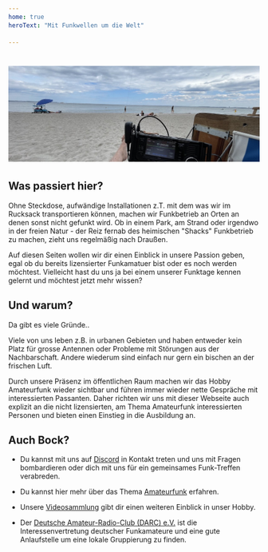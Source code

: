 ```yaml
---
home: true
heroText: "Mit Funkwellen um die Welt"

---
```


# ![Funkbetrieb am Strand](/images/beach.jpg)

<CallToAction caption="Discord" link="https://draussenfunker.github.io/" image="astr" />
<CallToAction caption="Lernen" link="https://draussenfunker.github.io/" image="astr" />
<CallToAction caption="Blog" link="https://draussenfunker.github.io/" image="astr" />

<Funkwetter caption="Blafasel" />

## Was passiert hier?

Ohne Steckdose, aufwändige Installationen z.T. mit dem was wir im Rucksack transportieren können, machen wir Funkbetrieb an Orten an denen sonst nicht gefunkt wird. Ob in einem Park, am Strand oder irgendwo in der freien Natur - der Reiz fernab des heimischen "Shacks" Funkbetrieb zu machen, zieht uns regelmäßig nach Draußen.

Auf diesen Seiten wollen wir dir einen Einblick in unsere Passion geben, egal ob du bereits lizensierter Funkamatuer bist oder es noch werden möchtest. Vielleicht hast du uns ja bei einem unserer Funktage kennen gelernt und möchtest jetzt mehr wissen?

## Und warum?

Da gibt es viele Gründe..

Viele von uns leben z.B. in urbanen Gebieten und haben entweder kein Platz für grosse Antennen oder Probleme mit Störungen aus der Nachbarschaft.
Andere wiederum sind einfach nur gern ein bischen an der frischen Luft.

Durch unsere Präsenz im öffentlichen Raum machen wir das Hobby Amateurfunk wieder sichtbar und führen immer wieder nette Gespräche mit interessierten Passanten. Daher richten wir uns mit dieser Webseite auch explizit an die nicht lizensierten, am Thema Amateurfunk interessierten Personen und bieten einen Einstieg in die Ausbildung an.

## Auch Bock?

* Du kannst mit uns auf [Discord](https://discord.gg/B6BkdcTQ87) in Kontakt treten und uns mit Fragen bombardieren oder dich mit uns für ein gemeinsames Funk-Treffen verabreden.

* Du kannst hier mehr über das Thema [Amateurfunk](/wissenswertes/amateurfunk) erfahren.

* Unsere [Videosammlung](/wissenswertes/videos) gibt dir einen weiteren Einblick in unser Hobby.

* Der [Deutsche Amateur-Radio-Club (DARC) e.V.](https://www.darc.de/home) ist die Interessenvertretung deutscher Funkamateure und eine gute Anlaufstelle um eine lokale Gruppierung zu finden.
